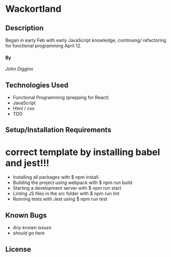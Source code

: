 # Wackortland 

## Description
Began in early Feb with early JavaScript knowledge, continuing/ refactoring for functional programming April 12.


#### By 
_John Diggins_

## Technologies Used

* Functional Programming (prepping for React)
* JavaScript
* Html / css
* TDD

## Setup/Installation Requirements
# correct template by installing babel and jest!!!
- Installing all packages with $ npm install.
- Building the project using webpack with $ npm run build
- Starting a development server with $ npm run start
- Linting JS files in the src folder with $ npm run lint
- Running tests with Jest using $ npm run test

## Known Bugs

* _Any known issues_
* _should go here_

## License